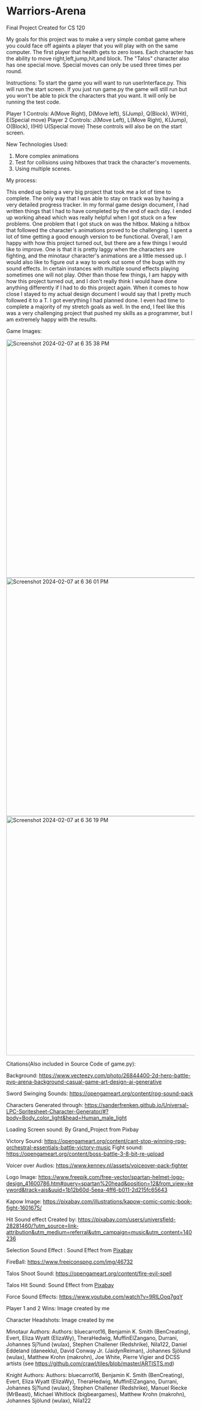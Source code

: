 # Warriors-Arena

Final Project Created for CS 120

My goals for this project was to make a very simple combat game where you could face off againts a player that you will play with on the same computer. The first player that health gets to zero loses. Each character has the ability to move right,left,jump,hit,and block. The "Talos" character also has one special move. Special moves can only be used three times per round. 

Instructions:
To start the game you will want to run userInterface.py. This will run the start screen. If you just run game.py the game will still run but you won't be able to pick the characters that you want. It will only be running the test code. 

Player 1 Controls: A(Move Right), D(Move left), S(Jump), Q(Block), W(Hit), E(Special move)
Player 2 Controls: J(Move Left), L(Move Right), K(Jump), O(Block), I(Hit) U(Special move)
These controls will also be on the start screen. 

New Technologies Used: 
  1. More complex animations
  2. Test for collisions using hitboxes that track the character's movements.
  3. Using multiple scenes.

My process:

This ended up being a very big project that took me a lot of time to complete. The only way that I was able to stay on track was by having a very detailed progress tracker. In my formal game design document, I had written things that I had to have completed by the end of each day. I ended up working ahead which was really helpful when I got stuck on a few problems. One problem that I got stuck on was the hitbox. Making a hitbox that followed the character's animations proved to be challenging. I spent a lot of time getting a good enough version to be functional. Overall, I am happy with how this project turned out, but there are a few things I would like to improve. One is that it is pretty laggy when the characters are fighting, and the minotaur character's animations are a little messed up. I would also like to figure out a way to work out some of the bugs with my sound effects. In certain instances with multiple sound effects playing sometimes one will not play. Other than those few things, I am happy with how this project turned out, and I don't really think I would have done anything differently if I had to do this project again. When it comes to how close I stayed to my actual design document I would say that I pretty much followed it to a T. I got everything I had planned done. I even had time to complete a majority of my stretch goals as well. In the end, I feel like this was a very challenging project that pushed my skills as a programmer, but I am extremely happy with the results.

Game Images: 

<img width="635" alt="Screenshot 2024-02-07 at 6 35 38 PM" src="https://github.com/nolan-meyer1/Warriors-Arena/assets/145584308/8956b67d-d2ae-4f53-8ceb-7e69463fb6f4">

<img width="636" alt="Screenshot 2024-02-07 at 6 36 01 PM" src="https://github.com/nolan-meyer1/Warriors-Arena/assets/145584308/3177b5b4-cc6b-4ee8-abd1-62fa40dada1e">

<img width="638" alt="Screenshot 2024-02-07 at 6 36 19 PM" src="https://github.com/nolan-meyer1/Warriors-Arena/assets/145584308/fa7e3d1d-b928-4fbc-8c32-39b47430362b">



Citations(Also included in Source Code of game.py):

Background: https://www.vecteezy.com/photo/26844400-2d-hero-battle-pvp-arena-background-casual-game-art-design-ai-generative

Sword Swinging Sounds: https://opengameart.org/content/rpg-sound-pack

Characters Generated through: https://sanderfrenken.github.io/Universal-LPC-Spritesheet-Character-Generator/#?body=Body_color_light&head=Human_male_light

Loading Screen sound: By Grand_Project from Pixbay

Victory Sound: https://opengameart.org/content/cant-stop-winning-rpg-orchestral-essentials-battle-victory-music
Fight sound: https://opengameart.org/content/boss-battle-3-8-bit-re-upload

Voicer over Audios: https://www.kenney.nl/assets/voiceover-pack-fighter

Logo Image: https://www.freepik.com/free-vector/spartan-helmet-logo-design_41600786.htm#query=spartan%20head&position=12&from_view=keyword&track=ais&uuid=1b12b60d-5eea-4ff6-b011-2d215fc65643

Kapow Image: https://pixabay.com/illustrations/kapow-comic-comic-book-fight-1601675/

Hit Sound effect Created by: https://pixabay.com/users/universfield-28281460/?utm_source=link-attribution&utm_medium=referral&utm_campaign=music&utm_content=140236

Selection Sound Effect : Sound Effect from <a href="https://pixabay.com/?utm_source=link-attribution&utm_medium=referral&utm_campaign=music&utm_content=37979">Pixabay</a>

FireBall: https://www.freeiconspng.com/img/46732

Talos Shoot Sound: https://opengameart.org/content/fire-evil-spell

Talos Hit Sound: Sound Effect from <a href="https://pixabay.com/?utm_source=link-attribution&utm_medium=referral&utm_campaign=music&utm_content=7017">Pixabay</a>

Force Sound Effects: https://www.youtube.com/watch?v=9RILOoq7gqY

Player 1 and 2 Wins: Image created by me

Character Headshots: Image created by me

Minotaur Authors: Authors: bluecarrot16, Benjamin K. Smith (BenCreating), Evert, Eliza Wyatt (ElizaWy), TheraHedwig, MuffinElZangano, Durrani, Johannes Sj?lund (wulax), Stephen Challener (Redshrike), Nila122, Daniel Eddeland (daneeklu), David Conway Jr. (JaidynReiman), Johannes Sjölund (wulax), Matthew Krohn (makrohn), Joe White, Pierre Vigier and DCSS artists (see https://github.com/crawl/tiles/blob/master/ARTISTS.md)

Knight Authors: Authors: bluecarrot16, Benjamin K. Smith (BenCreating), Evert, Eliza Wyatt (ElizaWy), TheraHedwig, MuffinElZangano, Durrani, Johannes Sj?lund (wulax), Stephen Challener (Redshrike), Manuel Riecke (MrBeast), Michael Whitlock (bigbeargames), Matthew Krohn (makrohn), Johannes Sjölund (wulax), Nila122
